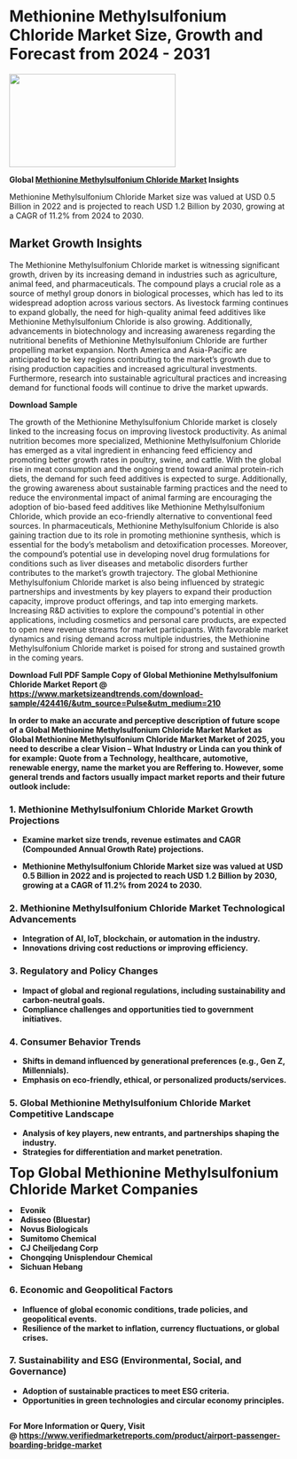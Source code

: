 <H1>Methionine Methylsulfonium Chloride Market Size, Growth and Forecast from 2024 - 2031</H1><img class="aligncenter size-medium wp-image-584254" src="https://thirdeyenews.in/wp-content/uploads/2024/09/Global-Market-Research-300x168.jpeg" alt="" width="300" height="168" /><p><strong>Global&nbsp;<a href="https://www.marketsizeandtrends.com/download-sample/424416/&amp;utm_source=Pulse&amp;utm_medium=210">Methionine Methylsulfonium Chloride Market</a> Insights</strong></p><p>Methionine Methylsulfonium Chloride Market size was valued at USD 0.5 Billion in 2022 and is projected to reach USD 1.2 Billion by 2030, growing at a CAGR of 11.2% from 2024 to 2030.</p><p><h2>Market Growth Insights</h2> <p>The Methionine Methylsulfonium Chloride market is witnessing significant growth, driven by its increasing demand in industries such as agriculture, animal feed, and pharmaceuticals. The compound plays a crucial role as a source of methyl group donors in biological processes, which has led to its widespread adoption across various sectors. As livestock farming continues to expand globally, the need for high-quality animal feed additives like Methionine Methylsulfonium Chloride is also growing. Additionally, advancements in biotechnology and increasing awareness regarding the nutritional benefits of Methionine Methylsulfonium Chloride are further propelling market expansion. North America and Asia-Pacific are anticipated to be key regions contributing to the market’s growth due to rising production capacities and increased agricultural investments. Furthermore, research into sustainable agricultural practices and increasing demand for functional foods will continue to drive the market upwards.</p> <p><strong>Download Sample</strong></p> <p>The growth of the Methionine Methylsulfonium Chloride market is closely linked to the increasing focus on improving livestock productivity. As animal nutrition becomes more specialized, Methionine Methylsulfonium Chloride has emerged as a vital ingredient in enhancing feed efficiency and promoting better growth rates in poultry, swine, and cattle. With the global rise in meat consumption and the ongoing trend toward animal protein-rich diets, the demand for such feed additives is expected to surge. Additionally, the growing awareness about sustainable farming practices and the need to reduce the environmental impact of animal farming are encouraging the adoption of bio-based feed additives like Methionine Methylsulfonium Chloride, which provide an eco-friendly alternative to conventional feed sources. In pharmaceuticals, Methionine Methylsulfonium Chloride is also gaining traction due to its role in promoting methionine synthesis, which is essential for the body’s metabolism and detoxification processes. Moreover, the compound’s potential use in developing novel drug formulations for conditions such as liver diseases and metabolic disorders further contributes to the market’s growth trajectory. The global Methionine Methylsulfonium Chloride market is also being influenced by strategic partnerships and investments by key players to expand their production capacity, improve product offerings, and tap into emerging markets. Increasing R&D activities to explore the compound's potential in other applications, including cosmetics and personal care products, are expected to open new revenue streams for market participants. With favorable market dynamics and rising demand across multiple industries, the Methionine Methylsulfonium Chloride market is poised for strong and sustained growth in the coming years.</p> <p><strong></p><p><span class=""><strong>Download Full PDF Sample Copy of Global Methionine Methylsulfonium Chloride Market Report</strong> @ <a href="https://www.marketsizeandtrends.com/download-sample/424416/&amp;utm_source=Pulse&amp;utm_medium=210" target="_blank">https://www.marketsizeandtrends.com/download-sample/424416/&amp;utm_source=Pulse&amp;utm_medium=210</a></span></p><p>In order to make an accurate and perceptive description of future scope of a Global&nbsp;Methionine Methylsulfonium Chloride Market Market as Global&nbsp;Methionine Methylsulfonium Chloride Market Market of 2025, you need to describe a clear Vision &ndash; What Industry or Linda can you think of for example: Quote from a Technology, healthcare, automotive, renewable energy, name the market you are Reffering to. However, some general trends and factors usually impact market reports and their future outlook include:</p><h3>1.&nbsp;<strong>Methionine Methylsulfonium Chloride Market Growth Projections</strong></h3><ul><li>Examine market size trends, revenue estimates and CAGR (Compounded Annual Growth Rate) projections.</li><li><p>Methionine Methylsulfonium Chloride Market size was valued at USD 0.5 Billion in 2022 and is projected to reach USD 1.2 Billion by 2030, growing at a CAGR of 11.2% from 2024 to 2030.</p></li></ul><h3>2.&nbsp;<strong>Methionine Methylsulfonium Chloride Market Technological Advancements</strong></h3><ul><li>Integration of AI, IoT, blockchain, or automation in the industry.</li><li>Innovations driving cost reductions or improving efficiency.</li></ul><h3>3.&nbsp;<strong>Regulatory and Policy Changes</strong></h3><ul><li>Impact of global and regional regulations, including sustainability and carbon-neutral goals.</li><li>Compliance challenges and opportunities tied to government initiatives.</li></ul><h3>4.&nbsp;<strong>Consumer Behavior Trends</strong></h3><ul><li>Shifts in demand influenced by generational preferences (e.g., Gen Z, Millennials).</li><li>Emphasis on eco-friendly, ethical, or personalized products/services.</li></ul><h3>5.&nbsp;<strong>Global Methionine Methylsulfonium Chloride Market Competitive Landscape</strong></h3><ul><li>Analysis of key players, new entrants, and partnerships shaping the industry.</li><li>Strategies for differentiation and market penetration.</li></ul><p data-pm-slice="1 1 []"><span style="color: inherit; font-family: inherit; font-size: 25px;">Top Global Methionine Methylsulfonium Chloride Market Companies</span></p><div class="" data-test-id=""><p><li>Evonik</li><li> Adisseo (Bluestar)</li><li> Novus Biologicals</li><li> Sumitomo Chemical</li><li> CJ Cheiljedang Corp</li><li> Chongqing Unisplendour Chemical</li><li> Sichuan Hebang</li></p></div><h3>6.&nbsp;<strong>Economic and Geopolitical Factors</strong></h3><ul><li>Influence of global economic conditions, trade policies, and geopolitical events.</li><li>Resilience of the market to inflation, currency fluctuations, or global crises.</li></ul><h3>7.&nbsp;<strong>Sustainability and ESG (Environmental, Social, and Governance)</strong></h3><ul><li>Adoption of sustainable practices to meet ESG criteria.</li><li>Opportunities in green technologies and circular economy principles.</li></ul><h2><strong style="font-size: 14px;">For More Information or Query, Visit @&nbsp;</strong><a style="background-color: #ffffff; font-size: 14px;" href="https://www.marketsizeandtrends.com/report/methionine-methylsulfonium-chloride-market/" target="_blank">https://www.verifiedmarketreports.com/product/airport-passenger-boarding-bridge-market</a></h2>
